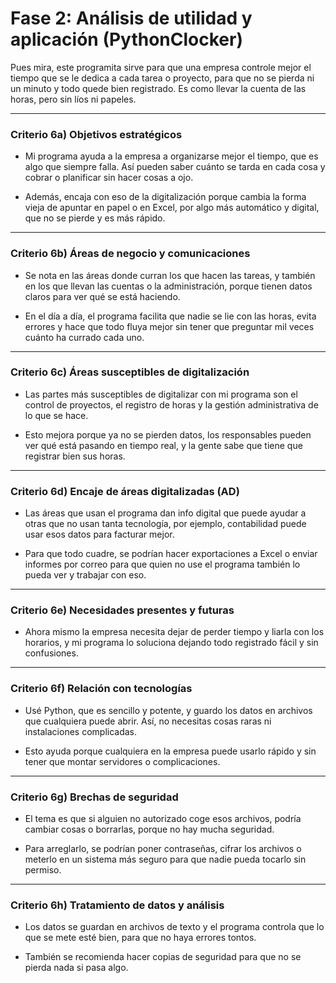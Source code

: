 # Fase 2: Análisis de utilidad y aplicación (PythonClocker)

Pues mira, este programita sirve para que una empresa controle mejor el tiempo que se le dedica a cada tarea o proyecto, para que no se pierda ni un minuto y todo quede bien registrado. Es como llevar la cuenta de las horas, pero sin líos ni papeles.

---

### Criterio 6a) Objetivos estratégicos

- Mi programa ayuda a la empresa a organizarse mejor el tiempo, que es algo que siempre falla. Así pueden saber cuánto se tarda en cada cosa y cobrar o planificar sin hacer cosas a ojo.

- Además, encaja con eso de la digitalización porque cambia la forma vieja de apuntar en papel o en Excel, por algo más automático y digital, que no se pierde y es más rápido.

---

### Criterio 6b) Áreas de negocio y comunicaciones

- Se nota en las áreas donde curran los que hacen las tareas, y también en los que llevan las cuentas o la administración, porque tienen datos claros para ver qué se está haciendo.

- En el día a día, el programa facilita que nadie se lie con las horas, evita errores y hace que todo fluya mejor sin tener que preguntar mil veces cuánto ha currado cada uno.

---

### Criterio 6c) Áreas susceptibles de digitalización

- Las partes más susceptibles de digitalizar con mi programa son el control de proyectos, el registro de horas y la gestión administrativa de lo que se hace.

- Esto mejora porque ya no se pierden datos, los responsables pueden ver qué está pasando en tiempo real, y la gente sabe que tiene que registrar bien sus horas.

---

### Criterio 6d) Encaje de áreas digitalizadas (AD)

- Las áreas que usan el programa dan info digital que puede ayudar a otras que no usan tanta tecnología, por ejemplo, contabilidad puede usar esos datos para facturar mejor.

- Para que todo cuadre, se podrían hacer exportaciones a Excel o enviar informes por correo para que quien no use el programa también lo pueda ver y trabajar con eso.

---

### Criterio 6e) Necesidades presentes y futuras

- Ahora mismo la empresa necesita dejar de perder tiempo y liarla con los horarios, y mi programa lo soluciona dejando todo registrado fácil y sin confusiones.

---

### Criterio 6f) Relación con tecnologías

- Usé Python, que es sencillo y potente, y guardo los datos en archivos que cualquiera puede abrir. Así, no necesitas cosas raras ni instalaciones complicadas.

- Esto ayuda porque cualquiera en la empresa puede usarlo rápido y sin tener que montar servidores o complicaciones.

---

### Criterio 6g) Brechas de seguridad

- El tema es que si alguien no autorizado coge esos archivos, podría cambiar cosas o borrarlas, porque no hay mucha seguridad.

- Para arreglarlo, se podrían poner contraseñas, cifrar los archivos o meterlo en un sistema más seguro para que nadie pueda tocarlo sin permiso.

---

### Criterio 6h) Tratamiento de datos y análisis

- Los datos se guardan en archivos de texto y el programa controla que lo que se mete esté bien, para que no haya errores tontos.

- También se recomienda hacer copias de seguridad para que no se pierda nada si pasa algo.
